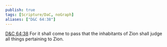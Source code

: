```yaml
---
publish: true
tags: [Scripture/DaC, noGraph]
aliases: ["D&C 64:38"]
---
```

[D&C 64:38](https://churchofjesuschrist.org/study/scriptures/dc-testament/dc/64?lang=eng&id=p38#p38) For it shall come to pass that the inhabitants of Zion shall judge all things pertaining to Zion.
